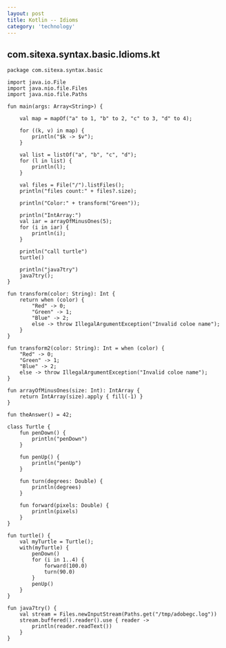 ```yaml
---
layout: post
title: Kotlin -- Idioms
category: 'technology'
---
```


              
## com.sitexa.syntax.basic.Idioms.kt

    package com.sitexa.syntax.basic
    
    import java.io.File
    import java.nio.file.Files
    import java.nio.file.Paths
    
    fun main(args: Array<String>) {
    
        val map = mapOf("a" to 1, "b" to 2, "c" to 3, "d" to 4);
    
        for ((k, v) in map) {
            println("$k -> $v");
        }
    
        val list = listOf("a", "b", "c", "d");
        for (l in list) {
            println(l);
        }
    
        val files = File("/").listFiles();
        println("files count:" + files?.size);
    
        println("Color:" + transform("Green"));
    
        println("IntArray:")
        val iar = arrayOfMinusOnes(5);
        for (i in iar) {
            println(i);
        }
    
        println("call turtle")
        turtle()
    
        println("java7try")
        java7try();
    }
    
    fun transform(color: String): Int {
        return when (color) {
            "Red" -> 0;
            "Green" -> 1;
            "Blue" -> 2;
            else -> throw IllegalArgumentException("Invalid coloe name");
        }
    }
    
    fun transform2(color: String): Int = when (color) {
        "Red" -> 0;
        "Green" -> 1;
        "Blue" -> 2;
        else -> throw IllegalArgumentException("Invalid coloe name");
    }
    
    fun arrayOfMinusOnes(size: Int): IntArray {
        return IntArray(size).apply { fill(-1) }
    }
    
    fun theAnswer() = 42;
    
    class Turtle {
        fun penDown() {
            println("penDown")
        }
    
        fun penUp() {
            println("penUp")
        }
    
        fun turn(degrees: Double) {
            println(degrees)
        }
    
        fun forward(pixels: Double) {
            println(pixels)
        }
    }
    
    fun turtle() {
        val myTurtle = Turtle();
        with(myTurtle) {
            penDown()
            for (i in 1..4) {
                forward(100.0)
                turn(90.0)
            }
            penUp()
        }
    }
    
    fun java7try() {
        val stream = Files.newInputStream(Paths.get("/tmp/adobegc.log"))
        stream.buffered().reader().use { reader ->
            println(reader.readText())
        }
    }
    
    